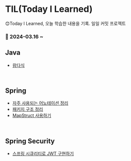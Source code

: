 # TIL(Today I Learned)

😊Today I Learned, 오늘 학습한 내용을 기록. 일일 커밋 프로젝트

### 🎊 2024-03.16 ~

## Java

- [람다식](./Java/람다식.md)

<br />

## Spring

- [자주 사용되는 어노테이션 정리](./Spring/basic/자주%20사용되는%20어노테이션%20정리.md)
- [패키지 구조 정리](./Spring/basic/패키지%20구조%20정리.md)
- [MapStruct 사용하기](./Spring/라이브러리/MapStructur%20사용1.md)

<br />

## Spring Security

- [스프링 시큐리티로 JWT 구현하기](./Spring/시큐리티/스프링%20시큐리티로%20JWT%20구현하기.md)
